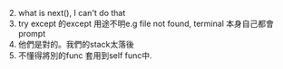 2. what is next(), I can't do that
3. try except 的except 用途不明e.g file not found, terminal 本身自己都會prompt
4. 他們是對的。我們的stack太落後
5. 不懂得將別的func 套用到self func中.